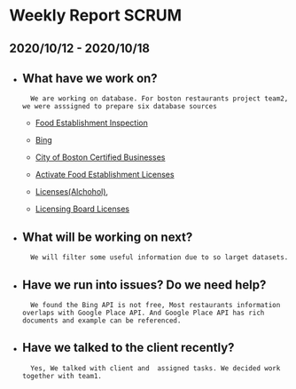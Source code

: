 # Weekly Report SCRUM 

## 2020/10/12 - 2020/10/18
- ## What have we work on?
    
        We are working on database. For boston restaurants project team2, we were asssigned to prepare six database sources 
     
    - [Food Establishment Inspection](https://data.boston.gov/dataset/food-establishment-inspections)
    - [Bing](https://azure.microsoft.com/en-us/services/cognitive-services/bing-web-search-api/)
    - [City of Boston Certified Businesses](https://www.yelp.com/developers/documentation/v3/event)
    
    - [Activate Food Establishment Licenses](https://data.boston.gov/dataset/active-food-establishment-licenses)
    - [Licenses(Alchohol)](https://data.boston.gov/dataset/liquor-licenses), 
    - [Licensing Board Licenses](https://data.boston.gov/dataset/licensing-board-licenses) 

- ## What will be working on next? 

        We will filter some useful information due to so larget datasets. 
        
- ## Have we run into issues? Do we need help?

        We found the Bing API is not free, Most restaurants information overlaps with Google Place API. And Google Place API has rich documents and example can be referenced.

    
- ## Have we talked to the client recently? 
        Yes, We talked with client and  assigned tasks. We decided work together with team1. 
